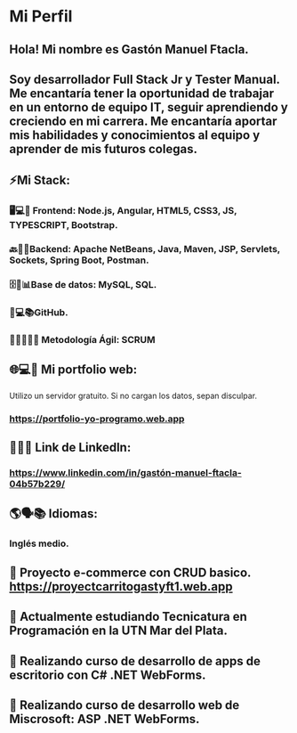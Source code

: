 # Mi Perfil
## Hola! Mi nombre es Gastón Manuel Ftacla.
## Soy desarrollador Full Stack Jr y Tester Manual. Me encantaría tener la oportunidad de trabajar en un entorno de equipo IT,  seguir aprendiendo y creciendo en mi carrera. Me encantaría aportar mis habilidades y conocimientos al equipo y aprender de mis futuros colegas.

## ⚡Mi Stack: 

### 🖥️💻🎨 Frontend: Node.js, Angular, HTML5, CSS3, JS, TYPESCRIPT, Bootstrap. 

### 🔙🔧🤖Backend: Apache NetBeans, Java, Maven, JSP, Servlets, Sockets, Spring Boot, Postman.

### 🗄️💾📊Base de datos: MySQL, SQL.

### 🐙💻📚GitHub.

### 🏃‍♂️💨👨‍💻 Metodología Ágil: SCRUM

## 🌐💻👤 Mi portfolio web:
Utilizo un servidor gratuito. Si no cargan los datos, sepan disculpar.
### https://portfolio-yo-programo.web.app

 ## 🔗👔💼 Link de Linkedln:
### https://www.linkedin.com/in/gastón-manuel-ftacla-04b57b229/


## 🌎🗣️📚 Idiomas:
### Inglés medio.

## 🔭 Proyecto e-commerce con CRUD basico. https://proyectcarritogastyft1.web.app
## 🌱 Actualmente estudiando Tecnicatura en Programación en la UTN Mar del Plata. 
 ## 🌱 Realizando curso de desarrollo de apps de escritorio con C# .NET WebForms.
  ## 🌱 Realizando curso de desarrollo web de Miscrosoft: ASP .NET WebForms.
